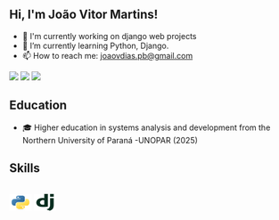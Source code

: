 ## Hi, I'm  João Vitor Martins!

- 🔭  I'm currently working on django web projects
- 🌱 I’m currently learning Python, Django. 
- 📫 How to reach me: joaovdias.pb@gmail.com

<div> 
  <a href="https://www.instagram.com/joao_vitor_mdias1/" target="_blank"><img src="https://img.shields.io/badge/-Instagram-%23E4405F?style=for-the-badge&logo=instagram&logoColor=white" target="_blank"></a>
  <a href = "mailto:joaovdias.pb@gmail.com"><img src="https://img.shields.io/badge/-Gmail-%23333?style=for-the-badge&logo=gmail&logoColor=white" target="_blank"></a>
  <a href="https://www.linkedin.com/in/jo%C3%A3o-vitor-martins-dias-3a4876164/" target="_blank"><img src="https://img.shields.io/badge/-LinkedIn-%230077B5?style=for-the-badge&logo=linkedin&logoColor=white" target="_blank"></a> 
</div>

## Education

- 🎓  Higher education in systems analysis and development from the Northern University of Paraná -UNOPAR (2025)

## Skills

  <div style="display: inline_block"><br>
  <img align="center" alt="Rafa-Python" height="30" width="40" src="https://raw.githubusercontent.com/devicons/devicon/master/icons/python/python-original.svg">
  <img align="center" alt="Joao-Django" height="30" width="40" src="https://raw.githubusercontent.com/devicons/devicon/master/icons/django/django-plain.svg">
</div>

